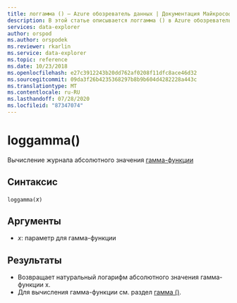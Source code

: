 ```yaml
---
title: логгамма () — Azure обозреватель данных | Документация Майкрософт
description: В этой статье описывается логгамма () в Azure обозреватель данных.
services: data-explorer
author: orspod
ms.author: orspodek
ms.reviewer: rkarlin
ms.service: data-explorer
ms.topic: reference
ms.date: 10/23/2018
ms.openlocfilehash: e27c3912243b20dd762af0208f11dfc8ace46d32
ms.sourcegitcommit: 09da3f26b4235368297b8b9b604d4282228a443c
ms.translationtype: MT
ms.contentlocale: ru-RU
ms.lasthandoff: 07/28/2020
ms.locfileid: "87347074"
---
```

# <a name="loggamma"></a>loggamma()

Вычисление журнала абсолютного значения [гамма-функции](https://en.wikipedia.org/wiki/Gamma_function)

## <a name="syntax"></a>Синтаксис

`loggamma(`*x*`)`

## <a name="arguments"></a>Аргументы

* *x*: параметр для гамма-функции

## <a name="returns"></a>Результаты

* Возвращает натуральный логарифм абсолютного значения гамма-функции x.
* Для вычисления гамма-функции см. раздел [гамма ()](gammafunction.md).